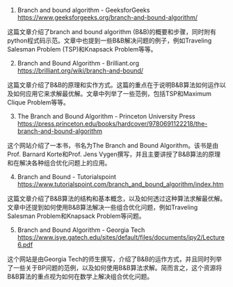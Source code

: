 

1. Branch and bound algorithm - GeeksforGeeks 
https://www.geeksforgeeks.org/branch-and-bound-algorithm/

这篇文章介绍了branch and bound algorithm (B&B)的概要和步骤，同时附有python程式码示范。文章中也提到一些B&B解决问题的例子，例如Traveling Salesman Problem (TSP)和Knapsack Problem等等。

2. Branch and Bound Algorithm - Brilliant.org 
https://brilliant.org/wiki/branch-and-bound/

这篇文章介绍了B&B的原理和实作方式。这篇的重点在于说明B&B算法如何运作以及如何应用它来求解最优解。文章中列举了一些范例，包括TSP和Maximum Clique Problem等等。

3. The Branch and Bound Algorithm - Princeton University Press 
https://press.princeton.edu/books/hardcover/9780691122218/the-branch-and-bound-algorithm

这个网站介绍了一本书，书名为The Branch and Bound Algorithm。该书是由Prof. Barnard Korte和Prof. Jens Vygen撰写，并且主要讲授了B&B算法的原理和在解决各种组合优化问题上的应用。

4. Branch and Bound - Tutorialspoint 
https://www.tutorialspoint.com/branch_and_bound_algorithm/index.htm

这篇文章介绍了B&B算法的结构和基本概念，以及如何透过这种算法求解最优解。文章中还提到如何使用B&B算法解决一些组合优化问题，例如Traveling Salesman Problem和Knapsack Problem等问题。

5. Branch and Bound Algorithm - Georgia Tech 
https://www.isye.gatech.edu/sites/default/files/documents/ipy2/Lecture6.pdf

这个网站是由Georgia Tech的师生撰写，介绍了B&B的运作方式，并且同时列举了一些关于BP问题的范例，以及如何使用B&B算法求解。简而言之，这个资源将B&B算法的重点视为如何在数学上解决组合优化问题。